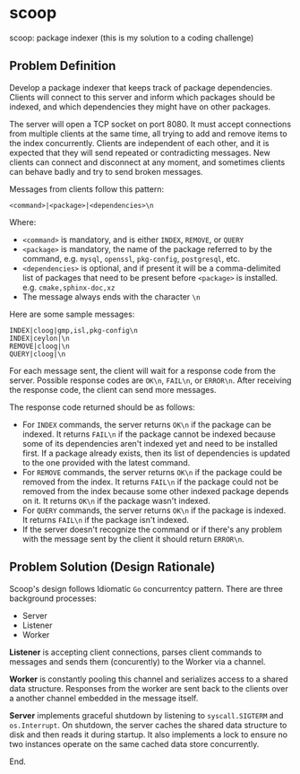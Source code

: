 # scoop
scoop: package indexer (this is my solution to a coding challenge)

## Problem Definition
Develop a package indexer that keeps track of package dependencies. Clients will connect to this server and inform which packages should be indexed, and which dependencies they might have on other packages.

The server will open a TCP socket on port 8080. It must accept connections from multiple clients at the same time, all trying to add and remove items to the index concurrently. Clients are independent of each other, and it is expected that they will send repeated or contradicting messages. New clients can connect and disconnect at any moment, and sometimes clients can behave badly and try to send broken messages.

Messages from clients follow this pattern:

```
<command>|<package>|<dependencies>\n
```

Where:
* `<command>` is mandatory, and is either `INDEX`, `REMOVE`, or `QUERY`
* `<package>` is mandatory, the name of the package referred to by the command, e.g. `mysql`, `openssl`, `pkg-config`, `postgresql`, etc.
* `<dependencies>` is optional, and if present it will be a comma-delimited list of packages that need to be present before `<package>` is installed. e.g. `cmake,sphinx-doc,xz`
* The message always ends with the character `\n`

Here are some sample messages:
```
INDEX|cloog|gmp,isl,pkg-config\n
INDEX|ceylon|\n
REMOVE|cloog|\n
QUERY|cloog|\n
```

For each message sent, the client will wait for a response code from the server. Possible response codes are `OK\n`, `FAIL\n`, or `ERROR\n`. After receiving the response code, the client can send more messages.

The response code returned should be as follows:
* For `INDEX` commands, the server returns `OK\n` if the package can be indexed. It returns `FAIL\n` if the package cannot be indexed because some of its dependencies aren't indexed yet and need to be installed first. If a package already exists, then its list of dependencies is updated to the one provided with the latest command.
* For `REMOVE` commands, the server returns `OK\n` if the package could be removed from the index. It returns `FAIL\n` if the package could not be removed from the index because some other indexed package depends on it. It returns `OK\n` if the package wasn't indexed.
* For `QUERY` commands, the server returns `OK\n` if the package is indexed. It returns `FAIL\n` if the package isn't indexed.
* If the server doesn't recognize the command or if there's any problem with the message sent by the client it should return `ERROR\n`.

## Problem Solution (Design Rationale)
Scoop's design follows Idiomatic `Go` concurrentcy pattern.  There are three background processes:

- Server
- Listener
- Worker

**Listener** is accepting client connections, parses client commands to messages and sends them (concurently) to the Worker via a channel.  

**Worker** is constantly pooling this channel and serializes access to a shared data structure.  Responses from the worker are sent back to the clients over a another channel embedded in the message itself.

**Server** implements graceful shutdown by listening to `syscall.SIGTERM` and `os.Interrupt`.  On shutdown, the server caches the shared data structure to disk and then reads it during startup.  It also implements a lock to ensure no two instances operate on the same cached data store concurrently.

End.